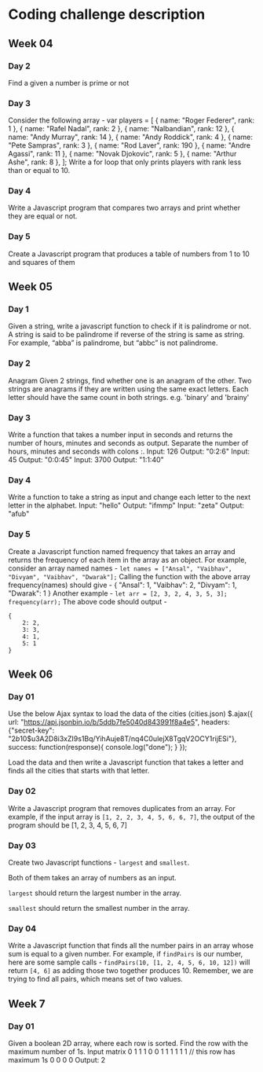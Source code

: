# Coding challenge description

## Week 04
### Day 2

Find a given a number is prime or not

### Day 3
Consider the following array -
var players = [
{ name: "Roger Federer", rank: 1 },
{ name: "Rafel Nadal", rank: 2 },
{ name: "Nalbandian", rank: 12 },
{ name: "Andy Murray", rank: 14 },
{ name: "Andy Roddick", rank: 4 },
{ name: "Pete Sampras", rank: 3 },
{ name: "Rod Laver", rank: 190 },
{ name: "Andre Agassi", rank: 11 },
{ name: "Novak Djokovic", rank: 5 },
{ name: "Arthur Ashe", rank: 8 },
];
Write a for loop that only prints players with rank less than or equal to 10.

### Day 4
Write a Javascript program that compares two arrays and print whether they are equal or not.

### Day 5 
Create a Javascript program that produces a table of numbers from 1 to 10 and squares of them 

## Week 05 

### Day 1
Given a string, write a javascript function to check if it is palindrome or not.
A string is said to be palindrome if reverse of the string is same as string. For example, “abba” is palindrome, but “abbc” is not palindrome.

### Day 2 
Anagram
Given 2 strings, find whether one is an anagram of the other.
Two strings are anagrams if they are written using the same exact letters. Each letter should have the same count in both strings. e.g. 'binary' and 'brainy'

### Day 3 
Write a function that takes a number input in seconds and returns the number of hours, minutes and seconds as output. Separate the number of hours, minutes and seconds with colons :.
Input: 126
Output: "0:2:6"
Input: 45
Output: "0:0:45"
Input: 3700
Output: "1:1:40"

### Day 4 
Write a function to take a string as input and change each letter to the next letter in the alphabet.
Input: "hello"
Output: "ifmmp"
Input: "zeta"
Output: "afub"

### Day 5
Create a Javascript function named frequency that takes an array and returns the frequency of each item in the array as an object.
For example, consider an array named names -
`let names = ["Ansal", "Vaibhav", "Divyam", "Vaibhav", "Dwarak"];`
Calling the function with the above array frequency(names) should give -
{
    "Ansal": 1,
    "Vaibhav": 2,
    "Divyam": 1,
    "Dwarak": 1
}
Another example -
`let arr = [2, 3, 2, 4, 3, 5, 3];`
`frequency(arr);`
The above code should output -
```
{
    2: 2,
    3: 3,
    4: 1,
    5: 1
}
```

## Week 06

### Day 01 
Use the below Ajax syntax to load the data of the cities (cities.json)
$.ajax({
                url: "https://api.jsonbin.io/b/5ddb7fe5040d843991f8a4e5",
                headers: {"secret-key": "$2b$10$u3A2D8i3xZI9s1Bq/YihAuje8T/nq4C0ulejX8TgqV2OCY1rijESi"},
                success: function(response){
                    console.log("done");
                }
            });

Load the data and then write a Javascript function that takes a letter and finds all the cities that starts with that letter.

### Day 02 
Write a Javascript program that removes duplicates from an array.
For example, if the input array is `[1, 2, 2, 3, 4, 5, 6, 6, 7]`, the output of the program should be [1, 2, 3, 4, 5, 6, 7]

### Day 03 
Create two Javascript functions - `largest` and `smallest`.

Both of them takes an array of numbers as an input.

`largest` should return the largest number in the array.

`smallest` should return the smallest number in the array.

### Day 04 
Write a Javascript function that finds all the number pairs in an array whose sum is equal to a given number.
For example, if `findPairs` is our number, here are some sample calls -
`findPairs(10, [1, 2, 4, 5, 6, 10, 12])` will return `[4, 6]` as adding those two together produces 10.
Remember, we are trying to find all pairs, which means set of two values.

## Week 7 

### Day 01 
Given a boolean 2D array, where each row is sorted. Find the row with the maximum number of 1s.
Input matrix
0 1 1 1
0 0 1 1
1 1 1 1  // this row has maximum 1s
0 0 0 0
Output: 2
